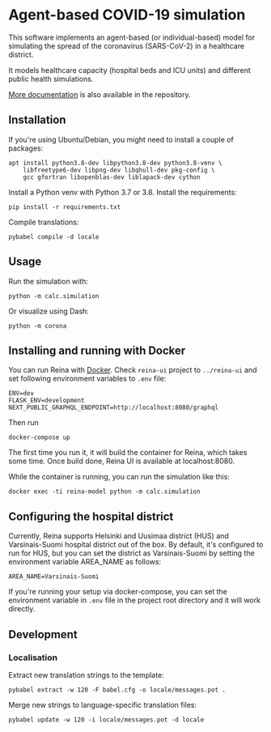 # Agent-based COVID-19 simulation

This software implements an agent-based (or individual-based) model for simulating
the spread of the coronavirus (SARS-CoV-2) in a healthcare district.

It models healthcare capacity (hospital beds and ICU units) and different
public health simulations.

[More documentation](Docs/description.en.md) is also available in the repository.


## Installation

If you're using Ubuntu/Debian, you might need to install a couple of packages:

```
apt install python3.8-dev libpython3.8-dev python3.8-venv \
    libfreetype6-dev libpng-dev libqhull-dev pkg-config \
    gcc gfortran libopenblas-dev liblapack-dev cython
```

Install a Python venv with Python 3.7 or 3.8. Install the requirements:

```
pip install -r requirements.txt
```

Compile translations:

```
pybabel compile -d locale
```

## Usage

Run the simulation with:

```
python -m calc.simulation
```

Or visualize using Dash:

```
python -m corona
```

## Installing and running with Docker

You can run Reina with [Docker](https://www.docker.com/). Check `reina-ui`  project to `../reina-ui` and set following environment variables to `.env` file:
```
ENV=dev
FLASK_ENV=development
NEXT_PUBLIC_GRAPHQL_ENDPOINT=http://localhost:8080/graphql
```
Then run

```
docker-compose up
```

The first time you run it, it will build the container for Reina, which takes some time. Once build done, Reina UI is available at localhost:8080.

While the container is running, you can run the simulation like this:

```
docker exec -ti reina-model python -m calc.simulation
```

## Configuring the hospital district

Currently, Reina supports Helsinki and Uusimaa district (HUS) and Varsinais-Suomi hospital district out of the box. By default, it's configured to run for HUS, but you can set
the district as Varsinais-Suomi by setting the environment variable AREA_NAME as follows:
```
AREA_NAME=Varsinais-Suomi
```

If you're running your setup via docker-compose, you can set the environment variable
in `.env` file in the project root directory and it will work directly.

## Development

### Localisation

Extract new translation strings to the template:

```
pybabel extract -w 120 -F babel.cfg -o locale/messages.pot .
```

Merge new strings to language-specific translation files:

```
pybabel update -w 120 -i locale/messages.pot -d locale
```
